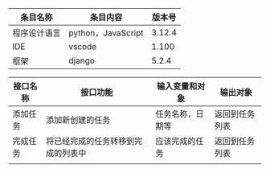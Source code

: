 | 条目名称     | 条目内容           | 版本号 |
| ------------ | ------------------ | ------ |
| 程序设计语言 | python，JavaScript | 3.12.4 |
| IDE          | vscode             | 1.100  |
| 框架         | django             | 5.2.4  |

| 接口名称 | 接口功能                           | 输入变量和对象   | 输出对象       |
| -------- | ---------------------------------- | ---------------- | -------------- |
| 添加任务 | 添加新创建的任务                   | 任务名称，日期等 | 返回到任务列表 |
| 完成任务 | 将已经完成的任务转移到完成的列表中 | 应该完成的任务   | 返回到任务列表 |
|          |                                    |                  |                |

